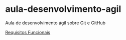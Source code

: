 # aula-desenvolvimento-agil
 Aula de desenvolvimento ágil sobre Git e GitHub


<a href="Requisitos de Usuário/RF.md">Requisitos Funcionais</a>
